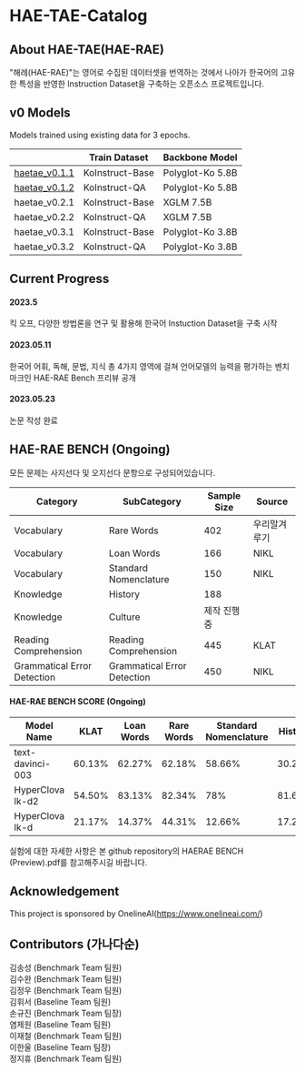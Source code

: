 # HAE-TAE-Catalog

## About HAE-TAE(HAE-RAE)
"해례(HAE-RAE)"는 영어로 수집된 데이터셋을 번역하는 것에서 나아가 한국어의 고유한 특성을 반영한 Instruction Dataset을 구축하는 오픈소스 프로젝트입니다.

## v0 Models
Models trained using existing data for 3 epochs.

|               | Train Dataset   | Backbone Model   |
|---------------|-----------------|------------------|
| [haetae_v0.1.1](https://huggingface.co/GSON-backup/hae-tae-v0.1.1) | KoInstruct-Base | Polyglot-Ko 5.8B |
| [haetae_v0.1.2](https://huggingface.co/GSON-backup/hae-tae-v0.1.2) |   KoInstruct-QA | Polyglot-Ko 5.8B |
| haetae_v0.2.1 | KoInstruct-Base |        XGLM 7.5B |
| haetae_v0.2.2 |   KoInstruct-QA |        XGLM 7.5B |
| haetae_v0.3.1 | KoInstruct-Base |        Polyglot-Ko 3.8B |
| haetae_v0.3.2 |   KoInstruct-QA |        Polyglot-Ko 3.8B  |

## Current Progress
#### 2023.5 
킥 오프, 다양한 방법론을 연구 및 활용해 한국어 Instuction Dataset을 구축 시작

#### 2023.05.11
한국어 어휘, 독해, 문법, 지식 총 4가지 영역에 걸쳐 언어모델의 능력을 평가하는 벤치마크인 HAE-RAE Bench 프리뷰 공개

#### 2023.05.23
논문 작성 완료

## HAE-RAE BENCH (Ongoing)
모든 문제는 사지선다 및 오지선다 문항으로 구성되어있습니다.

|Category       | SubCategory     | Sample Size      | Source   |
|---------------|-----------------|------------------|------------------|
|Vocabulary     | Rare Words      | 402  | 우리말겨루기|
|Vocabulary     | Loan Words      | 166  | NIKL|
|Vocabulary     | Standard Nomenclature      | 150  | NIKL|
|Knowledge      | History         | 188  |  |
|Knowledge      | Culture         | 제작 진행중  |  |
|Reading Comprehension  | Reading Comprehension | 445  | KLAT    |
|Grammatical Error Detection  | Grammatical Error Detection | 450  | NIKL    |

#### HAE-RAE BENCH SCORE (Ongoing)
|Model Name    | KLAT     |Loan Words     | Rare Words      | Standard Nomenclature   | History        |
|---------------|-----------------|------------------|------------------|------------------|------------------|
|text-davinci-003    | 60.13%     | 62.27%      | 62.18%   | 58.66%       | 30.27%      |
|HyperClova lk-d2   | 54.50%     | 83.13%      | 82.34%   | 78%       | 81.62%      |
|HyperClova lk-d     | 21.17%     | 14.37%      | 44.31%   | 12.66%       | 17.29%      |

실험에 대한 자세한 사항은 본 github repository의 HAERAE BENCH (Preview).pdf를 참고해주시길 바랍니다.

## Acknowledgement
This project is sponsored by OnelineAI(https://www.onelineai.com/)

## Contributors (가나다순)
김송성 (Benchmark Team 팀원)  
김수완 (Benchmark Team 팀원)  
김정우 (Benchmark Team 팀원)  
김휘서 (Baseline Team 팀원)  
손규진 (Benchmark Team 팀장)  
염제원 (Baseline Team 팀원)  
이재철 (Benchmark Team 팀원)  
이한울 (Baseline Team 팀장)  
정지휴 (Benchmark Team 팀원)  
